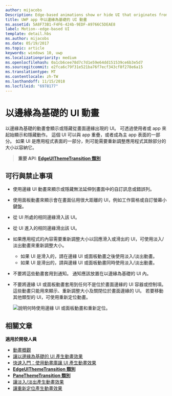 ```yaml
---
author: mijacobs
Description: Edge-based animations show or hide UI that originates from the edge of the screen.
title: UWP app 中以邊緣為基礎的 UI 動畫
ms.assetid: 5A8F73B1-F4F6-424b-9EDF-A9766C5DEAE8
label: Motion--edge-based UI
template: detail.hbs
ms.author: mijacobs
ms.date: 05/19/2017
ms.topic: article
keywords: windows 10, uwp
ms.localizationpriority: medium
ms.openlocfilehash: 0a1cb6cee78d7c7d1e59e64dd151539ce6b3e5d7
ms.sourcegitcommit: e2fca6c79f31e521ba76f7ecf343cf8f278e6a15
ms.translationtype: MT
ms.contentlocale: zh-TW
ms.lasthandoff: 11/15/2018
ms.locfileid: "6978177"
---
```

# <a name="edge-based-ui-animations"></a>以邊緣為基礎的 UI 動畫





以邊緣為基礎的動畫會顯示或隱藏從畫面邊緣出現的 UI。 可透過使用者或 app 來起始顯示和隱藏動作。 這個 UI 可以與 app 重疊，或者成為主 app 表面的一部分。 如果 UI 是應用程式表面的一部分，則可能需要重新調整應用程式其餘部分的大小以容納它。

> **重要 API**: [**EdgeUIThemeTransition 類別**](https://msdn.microsoft.com/library/windows/apps/hh702324)


## <a name="dos-and-donts"></a>可行與禁止事項


-   使用邊緣 UI 動畫來顯示或隱藏無法延伸到畫面中的自訂訊息或錯誤列。
-   使用面板動畫來顯示會在畫面佔用很大距離的 UI，例如工作窗格或自訂螢幕小鍵盤。
-   從 UI 所處的相同邊緣滑入該 UI。
-   從 UI 進入的相同邊緣滑出該 UI。
-   如果應用程式的內容需要重新調整大小以回應滑入或滑出的 UI，可使用淡入/淡出動畫來重新調整大小。
    -   如果 UI 是滑入的，請在邊緣 UI 或面板動畫之後使用淡入/淡出動畫。
    -   如果 UI 是滑出的，請與邊緣 UI 或面板動畫同時使用淡入/淡出動畫。
-   不要將這些動畫套用到通知。 通知應該放置在以邊緣為基礎的 UI 內。
-   不要將邊緣 UI 或面板動畫套用到任何不是位於畫面邊緣的 UI 容器或控制項。 這些動畫只能用來顯示、重新調整大小及關閉位於畫面邊緣的 UI。 若要移動其他類型的 UI，可使用重新定位動畫。

    ![說明何時使用邊緣 UI 或面板動畫和重新定位。](images/edgevsreposition.png)

## <a name="related-articles"></a>相關文章


**適用於開發人員**
* [動畫概觀](https://msdn.microsoft.com/library/windows/apps/mt187350)
* [讓以邊緣為基礎的 UI 產生動畫效果](https://msdn.microsoft.com/library/windows/apps/xaml/jj649428)
* [快速入門：使用動畫庫讓 UI 產生動畫效果](https://msdn.microsoft.com/library/windows/apps/xaml/hh452703)
* [**EdgeUIThemeTransition 類別**](https://msdn.microsoft.com/library/windows/apps/hh702324)
* [**PaneThemeTransition 類別**](https://msdn.microsoft.com/library/windows/apps/hh969160)
* [讓淡入/淡出產生動畫效果](https://msdn.microsoft.com/library/windows/apps/xaml/jj649429)
* [讓重新定位產生動畫效果](https://msdn.microsoft.com/library/windows/apps/xaml/jj649434)

 

 




